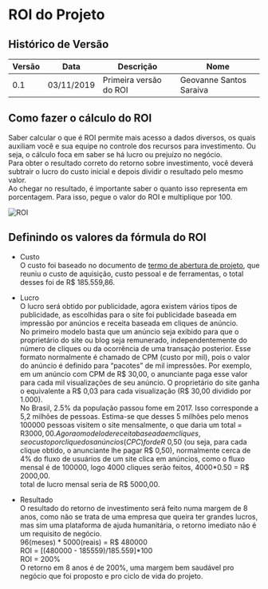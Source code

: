 # ROI do Projeto

## Histórico de Versão

|Versão|Data|Descrição|Nome|
|---|---|---|---|
|0.1|03/11/2019|Primeira versão do ROI|Geovanne Santos Saraiva|

## Como fazer o cálculo do ROI

Saber calcular o que é ROI permite mais acesso a dados diversos, os quais auxiliam você e sua equipe no controle dos recursos para investimento. Ou seja, o cálculo foca em saber se há lucro ou prejuízo no negócio.  
Para obter o resultado correto do retorno sobre investimento, você deverá subtrair o lucro do custo inicial e depois dividir o resultado pelo mesmo valor.  
Ao chegar no resultado, é importante saber o quanto isso representa em porcentagem. Para isso, pegue o valor do ROI e multiplique por 100.

![ROI](img/roi.png)

## Definindo os valores da fórmula do ROI
- Custo  
O custo foi baseado no documento de [termo de abertura de projeto](https://fga-eps-mds.github.io/2019.2-FoodCare/produto/tap/), que reuniu o custo de aquisição, custo pessoal e de ferramentas, o total desses foi de R$ 185.559,86.

- Lucro  
O lucro será obtido por publicidade, agora existem vários tipos de publicidade, as escolhidas para o site foi publicidade baseada em impressão por anúncios e receita baseada em cliques de anúncio.  
No primeiro modelo basta que um anúncio seja exibido para que o  proprietário do site ou blog seja remunerado, independentemente do número de cliques ou da ocorrência de uma transação posterior. Esse formato normalmente é chamado de CPM (custo por mil), pois o valor do anúncio é definido para “pacotes” de mil impressões. Por exemplo, em um anúncio com CPM de R$ 30,00, o anunciante paga esse valor para cada mil visualizações de seu anúncio. O proprietário do site ganha o equivalente a R$ 0,03 para cada visualização (R$ 30,00 dividido por 1.000).  
No Brasil, 2.5% da população passou fome em 2017. Isso corresponde a 5,2 milhões de pessoas. Estima-se que desses 5 milhões pelo menos 100000 pessoas visitem o site mensalmente, o que daria um total = R$3000,00.  
Agora o modelo de receita baseada em cliques, se o custo por clique dos anúncios (CPC) for de R$ 0,50 (ou seja, para cada clique obtido, o anunciante lhe pagar R$ 0,50), normalmente cerca de 4% do fluxo de usuários de um site clica em anúncios, como o fluxo mensal é de 100000, logo 4000 cliques serão feitos, 4000*0.50 = R$ 2000,00.  
total de lucro mensal seria de R$ 5000,00.

- Resultado  
O resultado do retorno de investimento será feito numa margem de 8 anos, como não se trata de uma empresa que queira ter grandes lucros, mas sim uma plataforma de ajuda humanitária, o retorno imediato não é um requisito de negócio.  
96(meses) * 5000(reais) = R$ 480000  
ROI = [(480000 - 185559)/185.559]*100   
ROI = 200%   
O retorno em 8 anos é de 200%, uma margem bem saudável pro negócio que foi proposto e pro ciclo de vida do projeto. 
